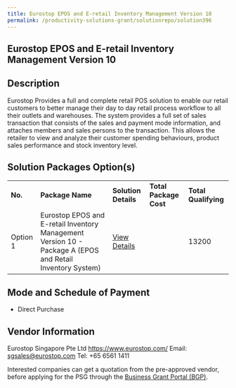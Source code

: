 ```yaml
---
title: Eurostop EPOS and E-retail Inventory Management Version 10
permalink: /productivity-solutions-grant/solutionrepo/solution396
---
```


## Eurostop EPOS and E-retail Inventory Management Version 10

## Description

Eurostop Provides a full and complete retail POS solution to enable our retail customers to better manage their day to day retail process workflow to all their outlets and warehouses. The system provides a full set of sales transaction that consists of the sales and payment mode information, and attaches members and sales persons to the transaction. This allows the retailer to view and analyze their customer spending behaviours, product sales performance and stock inventory level.

## Solution Packages Option(s)

<table>
<tr>
<td><b>No.</b></td>
<td><b>Package Name</b></td>
<td><b>Solution Details</b></td>
<td><b>Total Package Cost</b></td>
<td><b>Total Qualifying</b></td>
</tr>
<tr>
<td>Option 1</td>
<td>Eurostop EPOS and E-retail Inventory Management Version 10 - Package A (EPOS and Retail Inventory System)</td>
<td><a href='https://www.gobusiness.gov.sg/images/psg/Eurostop_Singapore_20190001_Annex_3_20200625150732_Part_1.pdf'>View Details</a></td>
<td></td>
<td>13200</td>
</tr>
</table>

## Mode and Schedule of Payment

 - Direct Purchase

## Vendor Information

 Eurostop Singapore Pte Ltd
https://www.eurostop.com/
Email: sgsales@eurostop.com
Tel: +65 6561 1411

Interested companies can get a quotation from the pre-approved vendor, before applying for the PSG through the <a href='https://www.businessgrants.gov.sg/'>Business Grant Portal (BGP)</a>.
<script src="/jquery/resize-tables.js"></script>

